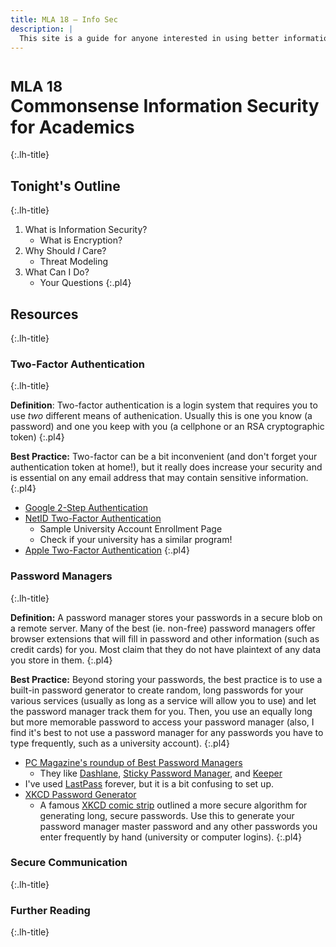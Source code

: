 ```yaml
---
title: MLA 18 – Info Sec
description: |
  This site is a guide for anyone interested in using better information security practices in your work as an academic. Specifically created in support of a workshop at MLA 2018 in NYC.
---
```

# <small class="pl4">MLA 18</small> <br> Commonsense Information Security for Academics
{:.lh-title}

## Tonight's Outline
{:.lh-title}

1. What is Information Security?
	* What is Encryption?
1. Why Should *I* Care?
	* Threat Modeling
1. What Can I Do?
	* Your Questions
{:.pl4}

## Resources
{:.lh-title}

### Two-Factor Authentication
{:.lh-title}

**Definition**: Two-factor authentication is a login system that requires you to use *two* different means of authenication. Usually this is one you know (a password) and one you keep with you (a cellphone or an RSA cryptographic token)
{:.pl4}

**Best Practice:** Two-factor can be a bit inconvenient (and don't forget your authentication token at home!), but it really does increase your security and is essential on any email address that may contain sensitive information.
{:.pl4}

* [Google 2-Step Authentication](https://www.google.com/landing/2step/)
* [NetID Two-Factor Authentication](https://gateway.tamu.edu/duo-enroll/)
	- Sample University Account Enrollment Page
	- Check if your university has a similar program!
* [Apple Two-Factor Authentication](https://support.apple.com/en-us/HT204915)
{:.pl4}

### Password Managers
{:.lh-title}

**Definition:** A password manager stores your passwords in a secure blob on a remote server. Many of the best (ie. non-free) password managers offer browser extensions that will fill in password and other information (such as credit cards) for you. Most claim that they do not have plaintext of any data you store in them.
{:.pl4}

**Best Practice:** Beyond storing your passwords, the best practice is to use a built-in password generator to create random, long passwords for your various services (usually as long as a service will allow you to use) and let the password manager track them for you. Then, you use an equally long but more memorable password to access your password manager (also, I find it's best to not use a password manager for any passwords you have to type frequently, such as a university account).
{:.pl4}

* [PC Magazine's roundup of Best Password Managers](https://www.pcmag.com/article2/0,2817,2407168,00.asp)
	- They like [Dashlane](https://www.dashlane.com/), [Sticky Password Manager](https://www.stickypassword.com/), and [Keeper](https://keepersecurity.com/)
* I've used [LastPass](https://www.lastpass.com) forever, but it is a bit confusing to set up.
* [XKCD Password Generator](http://preshing.com/20110811/xkcd-password-generator/)
	- A famous [XKCD comic strip](https://xkcd.com/936/) outlined a more secure algorithm for generating long, secure passwords. Use this to generate your password manager master password and any other passwords you enter frequently by hand (university or computer logins).
{:.pl4}

### Secure Communication
{:.lh-title}

### Further Reading
{:.lh-title}
